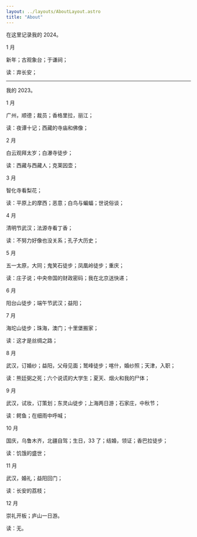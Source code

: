 ```yaml
---
layout: ../layouts/AboutLayout.astro
title: "About"
---
```


在这里记录我的 2024。

1 月

新年；古观象台；于谦祠；

读：弃长安；

---

我的 2023。

1 月

广州，顺德；裁员；香格里拉，丽江；

读：夜谭十记；西藏的寺庙和佛像；

2 月

白云观拜太岁；白瀑寺徒步；

读：西藏与西藏人；克莱因壶；

3 月

智化寺看梨花；

读：平原上的摩西；恶意；白鸟与蝙蝠；世说俗谈；

4 月

清明节武汉；法源寺看丁香；

读：不努力好像也没关系；孔子大历史；

5 月

五一太原，大同；鬼笑石徒步；凤凰岭徒步；重庆；

读：庄子说；中央帝国的财政密码；我在北京送快递；

6 月

阳台山徒步；端午节武汉；益阳；

7 月

海坨山徒步；珠海，澳门；十里堡搬家；

读：这才是丝绸之路；

8 月

武汉，订婚纱；益阳，父母见面；鹫峰徒步；喀什，婚纱照；天津，入职；

读：熊廷弼之死；六个说谎的大学生；夏天、烟火和我的尸体；

9 月

武汉，试妆，订策划；东灵山徒步；上海两日游；石家庄，中秋节；

读：鳄鱼；在细雨中呼喊；

10 月

国庆，乌鲁木齐，北疆自驾；生日，33 了；结婚，领证；香巴拉徒步；

读：饥饿的盛世；

11 月

武汉，婚礼；益阳回门；

读：长安的荔枝；

12 月

崇礼开板；庐山一日游。

读：无。
